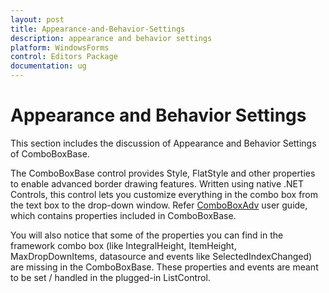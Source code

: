 ```yaml
---
layout: post
title: Appearance-and-Behavior-Settings
description: appearance and behavior settings
platform: WindowsForms
control: Editors Package
documentation: ug
---
```


# Appearance and Behavior Settings

This section includes the discussion of Appearance and Behavior Settings of ComboBoxBase.

The ComboBoxBase control provides Style, FlatStyle and other properties to enable advanced border drawing features. Written using native .NET Controls, this control lets you customize everything in the combo box from the text box to the drop-down window. Refer [ComboBoxAdv](/windowsforms/ComboBoxAdv) user guide, which contains properties included in ComboBoxBase.

You will also notice that some of the properties you can find in the framework combo box (like IntegralHeight, ItemHeight, MaxDropDownItems, datasource and events like SelectedIndexChanged) are missing in the ComboBoxBase. These properties and events are meant to be set / handled in the plugged-in ListControl.

